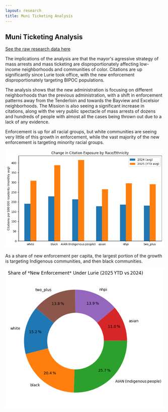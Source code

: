 ```yaml
---
layout: research
title: Muni Ticketing Analysis
---
```




## Muni Ticketing Analysis

[See the raw research data here](./research)
 
The implications of the analysis are that the mayor's agressive strategy of mass arrests and mass ticketing are disproportionately affecting low-income neighborhoods and communities of color. Citations are up significantly since Lurie took office, with the new enforcement disproportionately targeting BIPOC populations.  

The analysis shows that the new administration is focusing on different neighborhoods than the previous administration, with a shift in enforcement patterns away from the Tenderloin and towards the Bayview and Excelsior neighborhoods. The Mission is also seeing a significant increase in citations, along with the very public spectacle of mass arrests of dozens and hundreds of people with almost all the cases being thrown out due to a lack of any evidence.  

Enforcement is up for all racial groups, but white communities are seeing very little of this growth in enforcement, while the vast majority of the new enforcement is targeting minority racial groups.  

<img src="./research/output_1_26.png" class="photo">  

As a share of new enforcement per capita, the largest portion of the growth is targeting Indigenous communities, and then black communities.  

<img src="./research/output_1_28.png" class="photo">  

